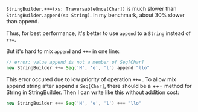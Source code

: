 `StringBuilder.++=(xs: TraversableOnce[Char])` is much slower than `StringBuilder.append(s: String)`. In my benchmark, about 30% slower than append.

Thus, for best performance, it's better to use ` append ` to a ` String ` instead of ` ++= `.

But it's hard to mix `append` and `++=` in one line:
```scala
// error: value append is not a member of Seq[Char]
new StringBuilder ++= Seq('H', 'e', 'l') append "llo"
```

This error occured due to low priority of operation `++=` . To allow mix append string after append a `Seq[Char]`, there should be a ++= method for String in StringBuilder. Then I can write like this without addition cost:

```scala
new StringBuilder ++= Seq('H', 'e', 'l') ++= "llo"
```
